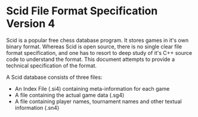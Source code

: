 # Scid File Format Specification Version 4

Scid is a popular free chess database program. It stores games in it's own binary format. Whereas Scid is open source, there is no single clear file format specification, and one has to resort to deep study of it's C++ source code to understand the format. This document attempts to provide a technical specification of the format.

A Scid database consists of three files:

- An Index File (.si4) containing meta-information for each game
- A file containing the actual game data (.sg4)
- A file containing player names, tournament names and other textual information (.sn4)

